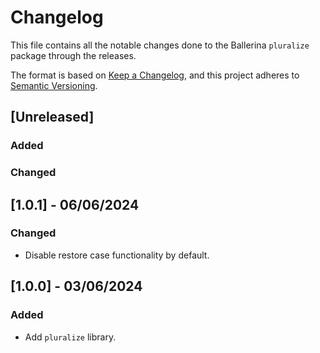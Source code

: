 # Changelog

This file contains all the notable changes done to the Ballerina `pluralize` package through the releases.

The format is based on [Keep a Changelog](https://keepachangelog.com/en/1.0.0/),
and this project adheres to [Semantic Versioning](https://semver.org/spec/v2.0.0.html).

## [Unreleased]

### Added

### Changed

## [1.0.1] - 06/06/2024

### Changed
- Disable restore case functionality by default.

## [1.0.0] - 03/06/2024

### Added
- Add `pluralize` library.

